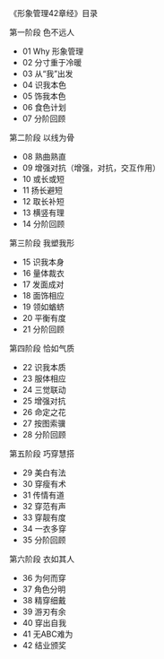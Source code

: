 《形象管理42章经》目录


第一阶段 色不远人
-   01 Why 形象管理
-  02 分寸重于冷暖
-  03 从“我”出发
-  04 识我本色
- 05 饰我本色
-  06 食色计划
-  07 分阶回顾

第二阶段 以线为骨
- 08 熟曲熟直
- 09 增强对抗（增强，对抗，交互作用）
- 10 或长或短
-  11 扬长避短
- 12 取长补短
-  13 横竖有理
-  14 分阶回顾

第三阶段 我塑我形
- 15 识我本身
- 16 量体裁衣
- 17 发面成对
- 18 面饰相应
- 19 领如蝤蛴
- 20 平衡有度
- 21 分阶回顾

第四阶段 恰如气质
- 22 识我本质
- 23 服体相应
- 24 三觉联动
- 25 增强对抗
- 26 命定之花
- 27 按图索骥
- 28 分阶回顾

第五阶段 巧穿慧搭
- 29 美白有法
- 30 穿瘦有术
- 31 传情有道
- 32 穿范有声
- 33 穿靓有度
- 34 一衣多穿
- 35 分阶回顾

第六阶段 衣如其人
- 36 为何而穿
- 37 角色分明
- 38 精穿细戴
- 39 游刃有余
- 40 穿出自我
- 41 无ABC难为
- 42 结业颁奖
